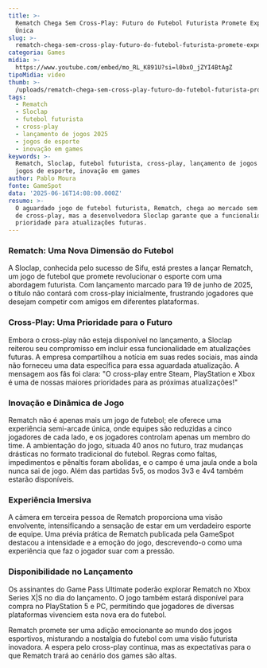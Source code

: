 ```yaml
---
title: >-
  Rematch Chega Sem Cross-Play: Futuro do Futebol Futurista Promete Experiência
  Única
slug: >-
  rematch-chega-sem-cross-play-futuro-do-futebol-futurista-promete-experincia-nica
categoria: Games
midia: >-
  https://www.youtube.com/embed/mo_RL_K891U?si=l0bxO_jZYI4BtAgZ
tipoMidia: video
thumb: >-
  /uploads/rematch-chega-sem-cross-play-futuro-do-futebol-futurista-promete-experincia-nica-thumb.jpg
tags:
  - Rematch
  - Sloclap
  - futebol futurista
  - cross-play
  - lançamento de jogos 2025
  - jogos de esporte
  - inovação em games
keywords: >-
  Rematch, Sloclap, futebol futurista, cross-play, lançamento de jogos 2025,
  jogos de esporte, inovação em games
author: Pablo Moura
fonte: GameSpot
data: '2025-06-16T14:08:00.000Z'
resumo: >-
  O aguardado jogo de futebol futurista, Rematch, chega ao mercado sem a opção
  de cross-play, mas a desenvolvedora Sloclap garante que a funcionalidade é
  prioridade para atualizações futuras.
---
```


### Rematch: Uma Nova Dimensão do Futebol

A Sloclap, conhecida pelo sucesso de Sifu, está prestes a lançar Rematch, um jogo de futebol que promete revolucionar o esporte com uma abordagem futurista. Com lançamento marcado para 19 de junho de 2025, o título não contará com cross-play inicialmente, frustrando jogadores que desejam competir com amigos em diferentes plataformas.

### Cross-Play: Uma Prioridade para o Futuro

Embora o cross-play não esteja disponível no lançamento, a Sloclap reiterou seu compromisso em incluir essa funcionalidade em atualizações futuras. A empresa compartilhou a notícia em suas redes sociais, mas ainda não forneceu uma data específica para essa aguardada atualização. A mensagem aos fãs foi clara: "O cross-play entre Steam, PlayStation e Xbox é uma de nossas maiores prioridades para as próximas atualizações!"

### Inovação e Dinâmica de Jogo

Rematch não é apenas mais um jogo de futebol; ele oferece uma experiência semi-arcade única, onde equipes são reduzidas a cinco jogadores de cada lado, e os jogadores controlam apenas um membro do time. A ambientação do jogo, situada 40 anos no futuro, traz mudanças drásticas no formato tradicional do futebol. Regras como faltas, impedimentos e pênaltis foram abolidas, e o campo é uma jaula onde a bola nunca sai de jogo. Além das partidas 5v5, os modos 3v3 e 4v4 também estarão disponíveis.

### Experiência Imersiva

A câmera em terceira pessoa de Rematch proporciona uma visão envolvente, intensificando a sensação de estar em um verdadeiro esporte de equipe. Uma prévia prática de Rematch publicada pela GameSpot destacou a intensidade e a emoção do jogo, descrevendo-o como uma experiência que faz o jogador suar com a pressão.

### Disponibilidade no Lançamento

Os assinantes do Game Pass Ultimate poderão explorar Rematch no Xbox Series X|S no dia do lançamento. O jogo também estará disponível para compra no PlayStation 5 e PC, permitindo que jogadores de diversas plataformas vivenciem esta nova era do futebol.

Rematch promete ser uma adição emocionante ao mundo dos jogos esportivos, misturando a nostalgia do futebol com uma visão futurista inovadora. A espera pelo cross-play continua, mas as expectativas para o que Rematch trará ao cenário dos games são altas.
